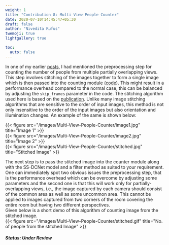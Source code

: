 ```yaml
---
weight: 1
title: "Contribution 8: Multi View People Counter"
date: 2020-07-10T14:45:47+05:30
draft: false
author: "Nivedita Rufus"
twemoji: true
lightgallery: true

toc:
  auto: false
---
```


In one of my earlier [posts](https://niveditarufus.github.io/posts/comparison/), I had mentioned the preprocessing step for counting the number of people from multiple partially overlapping views. This step involves stitching of the images together to form a single image which is then passed into the counting module ([code](https://github.com/niveditarufus/PeopleCounter-SSDCNet)). This might result in a performance overhead compared to the normal case, this can be balanced by adjusting the `skip_frames` parameter in the code. The stitching algorithm used here is based on the [publication](http://matthewalunbrown.com/papers/ijcv2007.pdf). Unlike many image stitching algorithms that are sensitive to the order of input images, this method is not only insensitive to the order of the input images but also orientation and illumination changes. 
An example of the same is shown below:  
  
{{< figure src="/images/Multi-View-People-Counter/image1.jpg" title="Image 1" >}}  
{{< figure src="/images/Multi-View-People-Counter/image2.jpg" title="Image 2" >}}  
{{< figure src="/images/Multi-View-People-Counter/stitched.jpg" title="Stitched Image" >}}  

The next step is to pass the stitched image into the counter module along with the SS-DCNet model and a filter method as suited to your requirement. One can immediately spot two obvious issues the preprocessing step, that is the performance overhead which can be overcome by adjusting some parameters and the second one is that this will work only for partially-overlapping views, i.e., the image captured by each camera should consist of the common area as well as some uncommon area. This cannot be applied to images captured from two corners of the room covering the entire room but having two different perspectives.  
Given below is a short demo of this algorithm of counting image from the stitched image.  
{{< figure src="/images/Multi-View-People-Counter/stitched.gif" title="No. of people from the stitched Image" >}}  

##### Status: Under Review